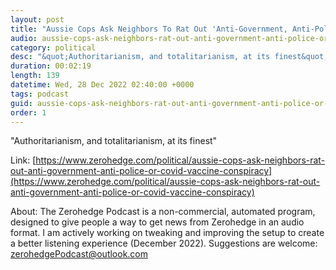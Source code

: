 ```yaml
---
layout: post
title: "Aussie Cops Ask Neighbors To Rat Out 'Anti-Government, Anti-Police, Or COVID-Vaccine Conspiracy Theorists'"
audio: aussie-cops-ask-neighbors-rat-out-anti-government-anti-police-or-covid-vaccine-conspiracy-0
category: political
desc: "&quot;Authoritarianism, and totalitarianism, at its finest&quot;"
duration: 00:02:19
length: 139
datetime: Wed, 28 Dec 2022 02:40:00 +0000
tags: podcast
guid: aussie-cops-ask-neighbors-rat-out-anti-government-anti-police-or-covid-vaccine-conspiracy-0
order: 1
---
```

&quot;Authoritarianism, and totalitarianism, at its finest&quot;

Link: [https://www.zerohedge.com/political/aussie-cops-ask-neighbors-rat-out-anti-government-anti-police-or-covid-vaccine-conspiracy](https://www.zerohedge.com/political/aussie-cops-ask-neighbors-rat-out-anti-government-anti-police-or-covid-vaccine-conspiracy)

About: The Zerohedge Podcast is a non-commercial, automated program, designed to give people a way to get news from Zerohedge in an audio format.  I am actively working on tweaking and improving the setup to create a better listening experience (December 2022).  Suggestions are welcome: [zerohedgePodcast@outlook.com](mailto:zerohedgePodcast@outlook.com)
